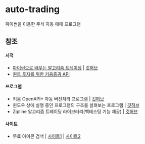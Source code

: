 # auto-trading

파이썬을 이용한 주식 자동 매매 프로그램


## 참조

#### 서적
- [파이썬으로 배우는 알고리즘 트레이딩](https://wikidocs.net/book/110) | [깃허브](https://github.com/pystockhub/book)   
- [퀀트 투자를 위한 키움증궈 API](https://wikidocs.net/book/1173)

#### 프로그램
- 키움 OpenAPI+ 자동 버전처리 프로그램 | [깃허브](https://github.com/sharebook-kr/kiwoom-version)
- 윈도우 상에 실행 중인 프로그램의 구조를 살펴보는 프로그램 | [깃허브](https://github.com/pywinauto/SWAPY)
- Zipline 알고리즘 트레이딩 라이브러리(백테스팅 기능 제공) | [깃허브](https://github.com/quantopian/zipline)
#### 사이트
- 무료 아이콘 검색 | [사이트1](http://www.myiconfinder.com/) | [사이트2](https://www.flaticon.com/)